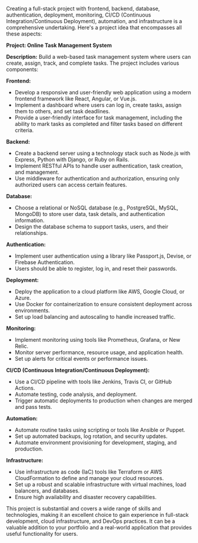 Creating a full-stack project with frontend, backend, database, authentication, deployment, monitoring, CI/CD (Continuous Integration/Continuous Deployment), automation, and infrastructure is a comprehensive undertaking. Here's a project idea that encompasses all these aspects:

**Project: Online Task Management System**

**Description:**
Build a web-based task management system where users can create, assign, track, and complete tasks. The project includes various components:

**Frontend:**

- Develop a responsive and user-friendly web application using a modern frontend framework like React, Angular, or Vue.js.
- Implement a dashboard where users can log in, create tasks, assign them to others, and set task deadlines.
- Provide a user-friendly interface for task management, including the ability to mark tasks as completed and filter tasks based on different criteria.

**Backend:**

- Create a backend server using a technology stack such as Node.js with Express, Python with Django, or Ruby on Rails.
- Implement RESTful APIs to handle user authentication, task creation, and management.
- Use middleware for authentication and authorization, ensuring only authorized users can access certain features.

**Database:**

- Choose a relational or NoSQL database (e.g., PostgreSQL, MySQL, MongoDB) to store user data, task details, and authentication information.
- Design the database schema to support tasks, users, and their relationships.

**Authentication:**

- Implement user authentication using a library like Passport.js, Devise, or Firebase Authentication.
- Users should be able to register, log in, and reset their passwords.

**Deployment:**

- Deploy the application to a cloud platform like AWS, Google Cloud, or Azure.
- Use Docker for containerization to ensure consistent deployment across environments.
- Set up load balancing and autoscaling to handle increased traffic.

**Monitoring:**

- Implement monitoring using tools like Prometheus, Grafana, or New Relic.
- Monitor server performance, resource usage, and application health.
- Set up alerts for critical events or performance issues.

**CI/CD (Continuous Integration/Continuous Deployment):**

- Use a CI/CD pipeline with tools like Jenkins, Travis CI, or GitHub Actions.
- Automate testing, code analysis, and deployment.
- Trigger automatic deployments to production when changes are merged and pass tests.

**Automation:**

- Automate routine tasks using scripting or tools like Ansible or Puppet.
- Set up automated backups, log rotation, and security updates.
- Automate environment provisioning for development, staging, and production.

**Infrastructure:**

- Use infrastructure as code (IaC) tools like Terraform or AWS CloudFormation to define and manage your cloud resources.
- Set up a robust and scalable infrastructure with virtual machines, load balancers, and databases.
- Ensure high availability and disaster recovery capabilities.

This project is substantial and covers a wide range of skills and technologies, making it an excellent choice to gain experience in full-stack development, cloud infrastructure, and DevOps practices. It can be a valuable addition to your portfolio and a real-world application that provides useful functionality for users.
